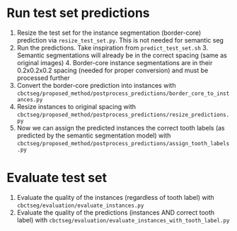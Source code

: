 # Run test set predictions

1. Resize the test set for the instance segmentation (border-core) prediction via `resize_test_set.py`. This is not needed for semantic seg
2. Run the predictions. Take inspiration from `predict_test_set.sh`
   3. Semantic segmentations will already be in the correct spacing (same as original images)
   4. Border-core instance segmentations are in their 0.2x0.2x0.2 spacing (needed for proper conversion) and must be processed further
3. Convert the border-core prediction into instances with `cbctseg/proposed_method/postprocess_predictions/border_core_to_instances.py`
4. Resize instances to original spacing with `cbctseg/proposed_method/postprocess_predictions/resize_predictions.py`
5. Now we can assign the predicted instances the correct tooth labels (as predicted by the semantic segmentation model) with `cbctseg/proposed_method/postprocess_predictions/assign_tooth_labels.py`

# Evaluate test set

1. Evaluate the quality of the instances (regardless of tooth label) with `cbctseg/evaluation/evaluate_instances.py`
2. Evaluate the quality of the predictions (instances AND correct tooth label) with `cbctseg/evaluation/evaluate_instances_with_tooth_label.py`
